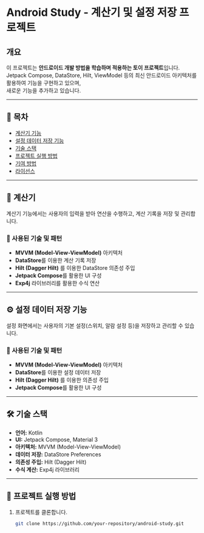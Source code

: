 # Android Study - 계산기 및 설정 저장 프로젝트

## 개요
이 프로젝트는 **안드로이드 개발 방법을 학습하며 적용하는 토이 프로젝트**입니다.  
Jetpack Compose, DataStore, Hilt, ViewModel 등의 최신 안드로이드 아키텍처를 활용하여 기능을 구현하고 있으며,  
새로운 기능을 추가하고 있습니다.

---

## 📌 목차
- [계산기 기능](#계산기-기능)
- [설정 데이터 저장 기능](#설정-데이터-저장-기능)
- [기술 스택](#기술-스택)
- [프로젝트 실행 방법](#프로젝트-실행-방법)
- [기여 방법](#기여-방법)
- [라이선스](#라이선스)

---

## 📱 계산기
계산기 기능에서는 사용자의 입력을 받아 연산을 수행하고, 계산 기록을 저장 및 관리합니다.

### 🔹 사용된 기술 및 패턴
- **MVVM (Model-View-ViewModel)** 아키텍처
- **DataStore**를 이용한 계산 기록 저장
- **Hilt (Dagger Hilt)** 를 이용한 DataStore 의존성 주입
- **Jetpack Compose**를 활용한 UI 구성
- **Exp4j** 라이브러리를 활용한 수식 연산

---

## ⚙️ 설정 데이터 저장 기능
설정 화면에서는 사용자의 기본 설정(스위치, 알람 설정 등)을 저장하고 관리할 수 있습니다.

### 🔹 사용된 기술 및 패턴
- **MVVM (Model-View-ViewModel)** 아키텍처
- **DataStore**를 이용한 설정 데이터 저장
- **Hilt (Dagger Hilt)** 를 이용한 의존성 주입
- **Jetpack Compose**를 활용한 UI 구성

---

## 🛠️ 기술 스택
- **언어:** Kotlin
- **UI:** Jetpack Compose, Material 3
- **아키텍처:** MVVM (Model-View-ViewModel)
- **데이터 저장:** DataStore Preferences
- **의존성 주입:** Hilt (Dagger Hilt)
- **수식 계산:** Exp4j 라이브러리

---

## 🚀 프로젝트 실행 방법
1. 프로젝트를 클론합니다.
   ```sh
   git clone https://github.com/your-repository/android-study.git
